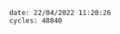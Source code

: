 

                date: 22/04/2022 11:20:26
                cycles: 48840

                         